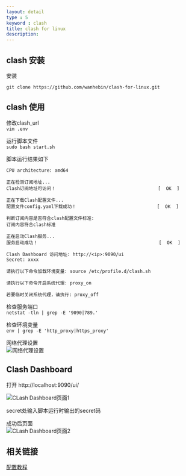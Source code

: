 ```yaml
---
layout: detail
type : 5
keyword : clash
title: clash for linux
description: 
---
```


## clash 安装

安装 

`git clone https://github.com/wanhebin/clash-for-linux.git`

## clash 使用

修改clash_url   
`vim .env`

运行脚本文件   
`sudo bash start.sh`

脚本运行结果如下   
```
CPU architecture: amd64

正在检测订阅地址...
Clash订阅地址可访问！                                      [  OK  ]

正在下载Clash配置文件...
配置文件config.yaml下载成功！                              [  OK  ]

判断订阅内容是否符合clash配置文件标准:
订阅内容符合clash标准

正在启动Clash服务...
服务启动成功！                                             [  OK  ]

Clash Dashboard 访问地址: http://<ip>:9090/ui
Secret: xxxx

请执行以下命令加载环境变量: source /etc/profile.d/clash.sh

请执行以下命令开启系统代理: proxy_on

若要临时关闭系统代理，请执行: proxy_off

```
检查服务端口   
`netstat -tln | grep -E '9090|789.'`

检查环境变量   
`env | grep -E 'http_proxy|https_proxy'`

网络代理设置   
![网络代理设置](../../../pics/24_01_08_1.png)

## Clash Dashboard

打开 http://localhost:9090/ui/   

![CLash Dashboard页面1](../../../pics/24_01_08_2.png)

secret处输入脚本运行时输出的secret码

成功后页面   
![CLash Dashboard页面2](../../../pics/24_01_08_3.png)


## 相关链接

[配置教程](https://www.chenhaifei.com/?p=2005)  





